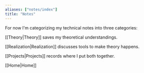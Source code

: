 ```yaml
---
aliases: ["notes/index"]
title: "Notes"
---
```



For now I'm categorizing my technical notes into three categories:

[[Theory|Theory]] saves my theoretical understandings.

[[Realization|Realization]] discusses tools to make theory happens.

[[Projects|Projects]] records where I put both together.

[[Home|Home]]